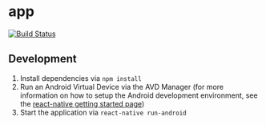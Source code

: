 # app
[![Build Status](https://travis-ci.com/pasws18/app.svg?token=UdnpNRsQPVxpTPh6DNqo&branch=master)](https://travis-ci.com/pasws18/app)

## Development

1. Install dependencies via `npm install`
2. Run an Android Virtual Device via the AVD Manager (for more information on how to setup the Android development environment, see the [react-native getting started page](https://facebook.github.io/react-native/docs/getting-started.html))
3. Start the application via `react-native run-android` 